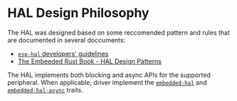# HAL Design Philosophy

The HAL was designed based on some reccomended pattern and rules that are documented in several doccuments:
- [`esp-hal` developers' guidelines][guidelines]
- [The Embeeded Rust Book - HAL Design Patterns][embedded-rust-patterns]

[guidelines]: https://github.com/esp-rs/esp-hal/blob/main/documentation/DEVELOPER-GUIDELINES.md
[embedded-rust-patterns]: https://docs.rust-embedded.org/book/design-patterns/hal/index.html

The HAL implements both blocking and async APIs for the supported peripheral. When applicable, driver implement the [`embedded-hal`][embedded-hal] and [`embedded-hal-async`][embedded-hal-async] traits.

[embedded-hal]: https://docs.rs/embedded-hal/latest/embedded_hal/
[embedded-hal-async]: https://docs.rs/embedded-hal-async/latest/embedded_hal_async/
